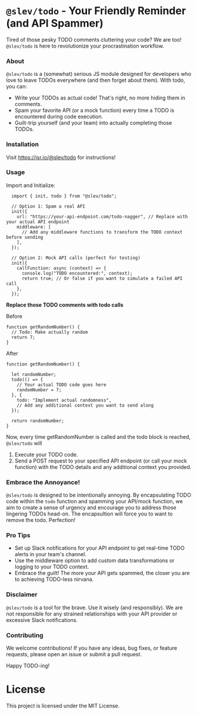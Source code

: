 # `@slev/todo` - Your Friendly Reminder (and API Spammer)

Tired of those pesky TODO comments cluttering your code? We are too! `@slev/todo` is here to revolutionize your procrastination workflow.

### About

`@slev/todo` is a (somewhat) serious JS module designed for developers who love to leave TODOs everywhere (and then forget about them). With todo, you can:

- Write your TODOs as actual code! That's right, no more hiding them in comments.
- Spam your favorite API (or a mock function) every time a TODO is encountered during code execution.
- Guilt-trip yourself (and your team) into actually completing those TODOs.

### Installation

Visit https://jsr.io/@slev/todo for instructions!

### Usage

Import and Initialize:

```
  import { init, todo } from "@slev/todo";

  // Option 1: Spam a real API
  init({
    url: "https://your-api-endpoint.com/todo-nagger", // Replace with your actual API endpoint
    middleware: [
      // Add any middleware functions to transform the TODO context before sending
    ],
  });

  // Option 2: Mock API calls (perfect for testing)
  init({
    callFunction: async (context) => {
      console.log("TODO encountered:", context);
      return true; // Or false if you want to simulate a failed API call
    },
  });
```

**Replace those TODO comments with todo calls**

Before

```
function getRandomNumber() {
  // Todo: Make actually random
  return 7;
}
```

After

```
function getRandomNumber() {

  let randomNumber;
  todo(() => {
    // Your actual TODO code goes here
    randomNumber = 7;
  }, {
    todo: "Implement actual randomness",
    // Add any additional context you want to send along
  });

  return randomNumber;
}
```

Now, every time getRandomNumber is called and the todo block is reached, `@slev/todo` will

1. Execute your TODO code.
2. Send a POST request to your specified API endpoint (or call your mock function) with the TODO details and any additional context you provided.

### Embrace the Annoyance!

`@slev/todo` is designed to be intentionally annoying. By encapsulating TODO code within the `todo` function and spamming your API/mock function, we aim to create a sense of urgency and encourage you to address those lingering TODOs head-on. The encapsultion will force you to want to remove the todo. Perfection!

### Pro Tips

- Set up Slack notifications for your API endpoint to get real-time TODO alerts in your team's channel.
- Use the middleware option to add custom data transformations or logging to your TODO context.
- Embrace the guilt! The more your API gets spammed, the closer you are to achieving TODO-less nirvana.

### Disclaimer

`@slev/todo` is a tool for the brave. Use it wisely (and responsibly). We are not responsible for any strained relationships with your API provider or excessive Slack notifications.

### Contributing

We welcome contributions! If you have any ideas, bug fixes, or feature requests, please open an issue or submit a pull request.

Happy TODO-ing!

# License

This project is licensed under the MIT License.
